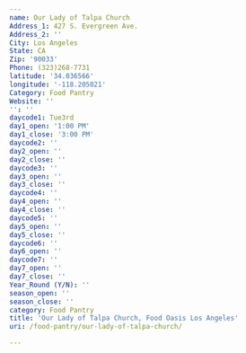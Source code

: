 ```yaml
---
name: Our Lady of Talpa Church
Address_1: 427 S. Evergreen Ave.
Address_2: ''
City: Los Angeles
State: CA
Zip: '90033'
Phone: (323)268-7731
latitude: '34.036566'
longitude: '-118.205021'
Category: Food Pantry
Website: ''
'': ''
daycode1: Tue3rd
day1_open: '1:00 PM'
day1_close: '3:00 PM'
daycode2: ''
day2_open: ''
day2_close: ''
daycode3: ''
day3_open: ''
day3_close: ''
daycode4: ''
day4_open: ''
day4_close: ''
daycode5: ''
day5_open: ''
day5_close: ''
daycode6: ''
day6_open: ''
daycode7: ''
day7_open: ''
day7_close: ''
Year_Round (Y/N): ''
season_open: ''
season_close: ''
category: Food Pantry
title: 'Our Lady of Talpa Church, Food Oasis Los Angeles'
uri: /food-pantry/our-lady-of-talpa-church/

---
```

